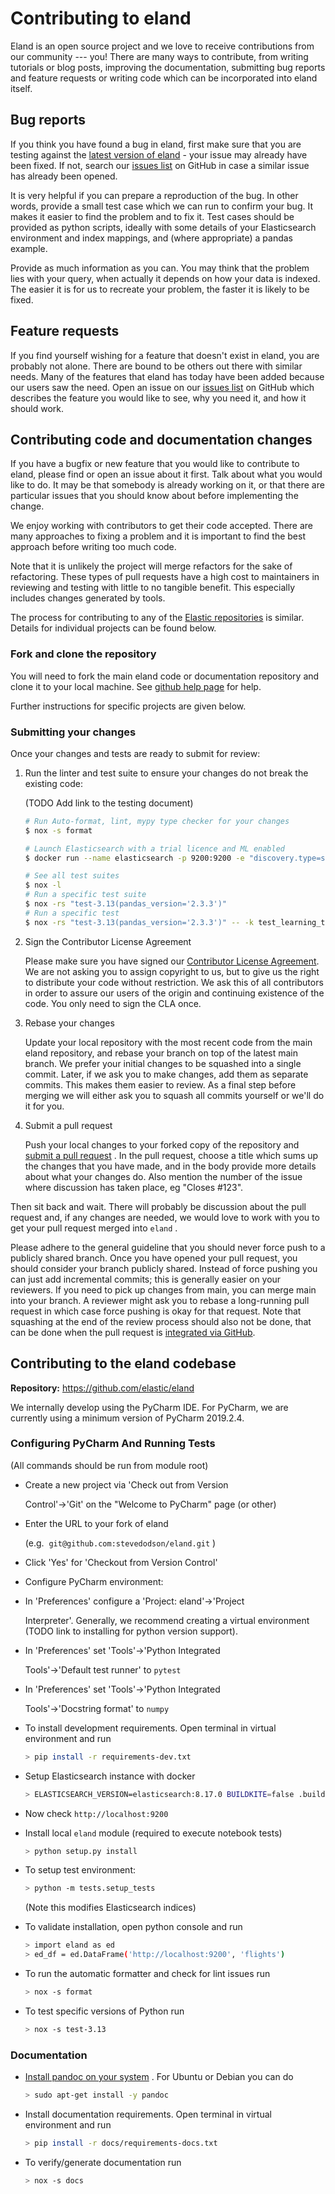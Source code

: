 # Contributing to eland

Eland is an open source project and we love to receive contributions
from our community --- you! There are many ways to contribute, from
writing tutorials or blog posts, improving the documentation, submitting
bug reports and feature requests or writing code which can be
incorporated into eland itself.

## Bug reports

If you think you have found a bug in eland, first make sure that you are
testing against the [latest version of
eland](https://github.com/elastic/eland) - your issue may already have
been fixed. If not, search our [issues
list](https://github.com/elastic/eland/issues) on GitHub in case a
similar issue has already been opened.

It is very helpful if you can prepare a reproduction of the bug. In
other words, provide a small test case which we can run to confirm your
bug. It makes it easier to find the problem and to fix it. Test cases
should be provided as python scripts, ideally with some details of your
Elasticsearch environment and index mappings, and (where appropriate) a
pandas example.

Provide as much information as you can. You may think that the problem
lies with your query, when actually it depends on how your data is
indexed. The easier it is for us to recreate your problem, the faster it
is likely to be fixed.

## Feature requests

If you find yourself wishing for a feature that doesn\'t exist in eland,
you are probably not alone. There are bound to be others out there with
similar needs. Many of the features that eland has today have been added
because our users saw the need. Open an issue on our [issues
list](https://github.com/elastic/eland/issues) on GitHub which describes
the feature you would like to see, why you need it, and how it should
work.

## Contributing code and documentation changes

If you have a bugfix or new feature that you would like to contribute to
eland, please find or open an issue about it first. Talk about what you
would like to do. It may be that somebody is already working on it, or
that there are particular issues that you should know about before
implementing the change.

We enjoy working with contributors to get their code accepted. There are
many approaches to fixing a problem and it is important to find the best
approach before writing too much code.

Note that it is unlikely the project will merge refactors for the sake
of refactoring. These types of pull requests have a high cost to
maintainers in reviewing and testing with little to no tangible benefit.
This especially includes changes generated by tools.

The process for contributing to any of the [Elastic
repositories](https://github.com/elastic/) is similar. Details for
individual projects can be found below.

### Fork and clone the repository

You will need to fork the main eland code or documentation repository
and clone it to your local machine. See [github help
page](https://docs.github.com/en/free-pro-team@latest/github/getting-started-with-github/fork-a-repo) for help.

Further instructions for specific projects are given below.

### Submitting your changes

Once your changes and tests are ready to submit for review:

1. Run the linter and test suite to ensure your changes do not break the existing code:

    (TODO Add link to the testing document)

    ``` bash
    # Run Auto-format, lint, mypy type checker for your changes
    $ nox -s format

    # Launch Elasticsearch with a trial licence and ML enabled
    $ docker run --name elasticsearch -p 9200:9200 -e "discovery.type=single-node" -e "xpack.security.enabled=false" -e "xpack.license.self_generated.type=trial" docker.elastic.co/elasticsearch/elasticsearch:9.0.0

    # See all test suites
    $ nox -l
    # Run a specific test suite
    $ nox -rs "test-3.13(pandas_version='2.3.3')"
    # Run a specific test
    $ nox -rs "test-3.13(pandas_version='2.3.3')" -- -k test_learning_to_rank

    ```

2. Sign the Contributor License Agreement

    Please make sure you have signed our [Contributor License Agreement](https://www.elastic.co/contributor-agreement/).
    We are not asking you to assign copyright to us, but to give us the right to distribute your code without restriction.
    We ask this of all contributors in order to assure our users of the origin and continuing existence of the code.
    You only need to sign the CLA once.

3. Rebase your changes

    Update your local repository with the most recent code from the main
    eland repository, and rebase your branch on top of the latest main
    branch. We prefer your initial changes to be squashed into a single
    commit. Later, if we ask you to make changes, add them as separate
    commits. This makes them easier to review. As a final step before
    merging we will either ask you to squash all commits yourself or
    we\'ll do it for you.

4. Submit a pull request

    Push your local changes to your forked copy of the repository and
    [submit a pull
    request](https://docs.github.com/en/free-pro-team@latest/github/collaborating-with-issues-and-pull-requests/proposing-changes-to-your-work-with-pull-requests) .
    In the pull request, choose a title which sums up the changes that you
    have made, and in the body provide more details about what your
    changes do. Also mention the number of the issue where discussion
    has taken place, eg "Closes \#123".

Then sit back and wait. There will probably be discussion about the pull
request and, if any changes are needed, we would love to work with you
to get your pull request merged into `eland` .

Please adhere to the general guideline that you should never force push
to a publicly shared branch. Once you have opened your pull request, you
should consider your branch publicly shared. Instead of force pushing
you can just add incremental commits; this is generally easier on your
reviewers. If you need to pick up changes from main, you can merge
main into your branch. A reviewer might ask you to rebase a
long-running pull request in which case force pushing is okay for that
request. Note that squashing at the end of the review process should
also not be done, that can be done when the pull request is [integrated
via GitHub](https://github.com/blog/2141-squash-your-commits).

## Contributing to the eland codebase

**Repository:** <https://github.com/elastic/eland>

We internally develop using the PyCharm IDE. For PyCharm, we are
currently using a minimum version of PyCharm 2019.2.4.

### Configuring PyCharm And Running Tests

(All commands should be run from module root)

* Create a new project via \'Check out from Version

    Control\'-\>\'Git\' on the \"Welcome to PyCharm\" page (or other)

* Enter the URL to your fork of eland

    (e.g.  `git@github.com:stevedodson/eland.git` )

* Click \'Yes\' for \'Checkout from Version Control\'
* Configure PyCharm environment:
* In \'Preferences\' configure a \'Project: eland\'-\>\'Project

    Interpreter\'. Generally, we recommend creating a virtual
    environment (TODO link to installing for python version support).

* In \'Preferences\' set \'Tools\'-\>\'Python Integrated

    Tools\'-\>\'Default test runner\' to `pytest`

* In \'Preferences\' set \'Tools\'-\>\'Python Integrated

    Tools\'-\>\'Docstring format\' to `numpy`

* To install development requirements. Open terminal in virtual environment and run

    ``` bash
    > pip install -r requirements-dev.txt
    ```

* Setup Elasticsearch instance with docker

    ``` bash
    > ELASTICSEARCH_VERSION=elasticsearch:8.17.0 BUILDKITE=false .buildkite/run-elasticsearch.sh
    ```

* Now check `http://localhost:9200`
* Install local `eland` module (required to execute notebook tests)

    ``` bash
    > python setup.py install
    ```

* To setup test environment:

    ``` bash
    > python -m tests.setup_tests
    ```

    (Note this modifies Elasticsearch indices)

* To validate installation, open python console and run

    ``` bash
    > import eland as ed
    > ed_df = ed.DataFrame('http://localhost:9200', 'flights')
    ```

* To run the automatic formatter and check for lint issues run

    ``` bash
    > nox -s format
    ```

* To test specific versions of Python run

    ``` bash
    > nox -s test-3.13
    ```

### Documentation

* [Install pandoc on your system](https://pandoc.org/installing.html) . For Ubuntu or Debian you can do

    ``` bash
    > sudo apt-get install -y pandoc
    ```

* Install documentation requirements. Open terminal in virtual environment and run

    ``` bash
    > pip install -r docs/requirements-docs.txt
    ```

* To verify/generate documentation run

    ``` bash
    > nox -s docs
    ```
